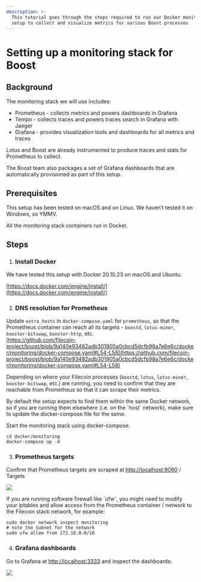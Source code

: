 ```yaml
---
description: >-
  This tutorial goes through the steps required to run our Docker monitoring
  setup to collect and visualize metrics for various Boost processes
---
```


# Setting up a monitoring stack for Boost

## Background <a href="#docs-internal-guid-09f21b17-7fff-fabd-2034-91b1f0465aa1" id="docs-internal-guid-09f21b17-7fff-fabd-2034-91b1f0465aa1"></a>

The monitoring stack we will use includes:

* Prometheus - collects metrics and powers dashboards in Grafana&#x20;
* Tempo - collects traces and powers traces search in Grafana with Jaeger
* Grafana - provides visualization tools and dashboards for all metrics and traces

Lotus and Boost are already instrumented to produce traces and stats for Prometheus to collect.

The Boost team also packages a set of Grafana dashboards that are automatically provisioned as part of this setup.

## Prerequisites

This setup has been tested on macOS and on Linux. We haven’t tested it on Windows, so YMMV.

All the monitoring stack containers run in Docker.

## Steps

1. ### Install Docker

We have tested this setup with Docker 20.10.23 on macOS and Ubuntu.

[https://docs.docker.com/engine/install/](https://docs.docker.com/engine/install/)

2. ### DNS resolution for Prometheus

Update `extra_hosts` in `docker-compose.yaml` for `prometheus`, so that the Prometheus container can reach all its targets - `boostd`, `lotus-miner`, `booster-bitswap`, `booster-http`, etc.\
[https://github.com/filecoin-project/boost/blob/9a140e93482adb301905a0cbcd5dcfb98a7e6e6c/docker/monitoring/docker-compose.yaml#L54-L58](https://github.com/filecoin-project/boost/blob/9a140e93482adb301905a0cbcd5dcfb98a7e6e6c/docker/monitoring/docker-compose.yaml#L54-L58)

Depending on where your Filecoin processes (`boostd`, `lotus`, `lotus-miner`, `booster-bitswap`, etc.) are running, you need to confirm that they are reachable from Prometheus so that it can scrape their metrics.

By default the setup expects to find them within the same Docker network, so if you are running them elsewhere (i.e. on the \`host\` network), make sure to update the docker-compose file for the same.

Start the monitoring stack using docker-compose.

```
cd docker/monitoring
docker-compose up -d
```

3. ### Prometheus targets

Confirm that Prometheus targets are scraped at [http://localhost:9090](http://localhost:9090) / Targets

![](https://lh4.googleusercontent.com/sUGTMb0S5lp2sog0DdG9ecSRmCPDtMSmyAIwQ-k-91Pw1IUahhCiudKXkmKUJTHajXrPMR6RGLMmFEU9szwRlvcf9B4DgAIBuAaLTPB7-XaGPvtCrg2A9XGdhDIaTxZYi5wdbpTLdpsC98YcrorNVA2R1K7NLlK2xlk6RJRZ0jJ6qZ28QW543N0Imsrbzg)

If you are running software firewall like \`ufw\`, you might need to modify your iptables and allow access from the Prometheus container / network to the Filecoin stack network, for example:

`sudo docker network inspect monitoring`\
`# note the Subnet for the network`\
`sudo ufw allow from 172.18.0.0/16`

4. ### Grafana dashboards

Go to Grafana at [http://localhost:3333](http://localhost:3333) and inspect the dashboards:

![](https://lh4.googleusercontent.com/Uat6-bsTHiMvzwm854YT2W9M7fN5uiqdvQ8oFs1WsWqn98716AO56VCWD8Pok98W019mrjZVRM6fFv2qZ\_hY18OR0GmCMa5eVR45mh0OT8ZbX47HT3\_lLhuEvNt3CRy9eJ-t2O0De2hf3UDOsYERCgSaDR\_atH9czc1gkdUbo6dDC5ZYP75xaLJugAo8VQ)
